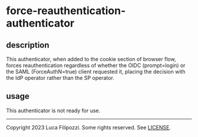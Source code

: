 # force-reauthentication-authenticator

## description

This authenticator, when added to the cookie section of browser flow, forces
reauthentication regardless of whether the OIDC (prompt=login) or the SAML
(ForceAuthN=true) client requested it, placing the decision with the IdP
operator rather than the SP operator.

## usage

This authenticator is not ready for use.

---
Copyright 2023 Luca Filipozzi. Some rights reserved. See [LICENSE][license].

[license]: https://github.com/LucaFilipozzi/keycloak-extensions/blob/main/LICENSE.md
